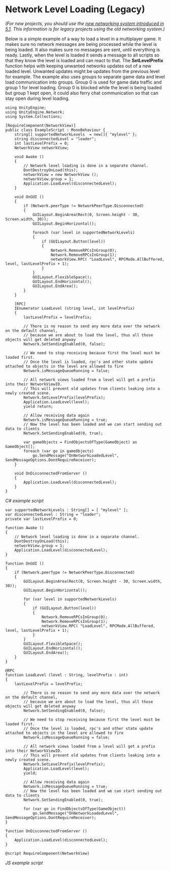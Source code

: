 Network Level Loading (Legacy)
============================

*(For new projects, you should use the [new networking system introduced in 5.1](UNet.html). This information is for legacy projects using the old networking system.)*

Below is a simple example of a way to load a level in a multiplayer game. It makes sure no network messages are being processed while the level is being loaded. It also makes sure no messages are sent, until everything is ready. Lastly, when the level is loaded it sends a message to all scripts so that they know the level is loaded and can react to that. The __SetLevelPrefix__ function helps with keeping unwanted networks updates out of a new loaded level. Unwanted updates might be updates from the previous level for example. The example also uses groups to separate game data and level load communication into groups. Group 0 is used for game data traffic and group 1 for level loading. Group 0 is blocked while the level is being loaded but group 1 kept open, it could also ferry chat communication so that can stay open during level loading.

````
using UnityEngine;
using UnityEngine.Network;
using System.Collections;

[RequireComponent(NetworkView)]
public class ExampleScript : MonoBehaviour {
	string[] supportedNetworkLevels  = new[]{ "mylevel" };
	string disconnectedLevel = "loader";
	int lastLevelPrefix = 0;
	NetworkView networkView;	

	void Awake ()
	{
		// Network level loading is done in a separate channel.
		DontDestroyOnLoad(this);
		networkView = new NetworkView ();
		networkView.group = 1;
		Application.LoadLevel(disconnectedLevel);
	}
	
	void OnGUI ()
	{
		if (Network.peerType != NetworkPeerType.Disconnected)
		{
			GUILayout.BeginArea(Rect(0, Screen.height - 30, Screen.width, 30));
			GUILayout.BeginHorizontal();
			
			foreach (var level in supportedNetworkLevels)
			{
				if (GUILayout.Button(level))
				{
					Network.RemoveRPCsInGroup(0);
					Network.RemoveRPCsInGroup(1);
					networkView.RPC( "LoadLevel", RPCMode.AllBuffered, level, lastLevelPrefix + 1);
				}
			}
			GUILayout.FlexibleSpace();
			GUILayout.EndHorizontal();
			GUILayout.EndArea();
		}
	}
	
	[RPC]
	IEnumerator LoadLevel (string level, int levelPrefix)
	{
		lastLevelPrefix = levelPrefix;
		
		// There is no reason to send any more data over the network on the default channel,
		// because we are about to load the level, thus all those objects will get deleted anyway
		Network.SetSendingEnabled(0, false);	
		
		// We need to stop receiving because first the level must be loaded first.
		// Once the level is loaded, rpc's and other state update attached to objects in the level are allowed to fire
		Network.isMessageQueueRunning = false;
		
		// All network views loaded from a level will get a prefix into their NetworkViewID.
		// This will prevent old updates from clients leaking into a newly created scene.
		Network.SetLevelPrefix(levelPrefix);
		Application.LoadLevel(level);
		yield return;

		// Allow receiving data again
		Network.isMessageQueueRunning = true;
		// Now the level has been loaded and we can start sending out data to clients
		Network.SetSendingEnabled(0, true);

		var gameObjects = FindObjectsOfType(GameObject) as GameObject[];
		foreach (var go in gameObjects)
			go.SendMessage("OnNetworkLoadedLevel", SendMessageOptions.DontRequireReceiver);	
	}
	
	void OnDisconnectedFromServer ()
	{
		Application.LoadLevel(disconnectedLevel);
	}
}
````
_C# example script_

````
var supportedNetworkLevels : String[] = [ "mylevel" ];
var disconnectedLevel : String = "loader";
private var lastLevelPrefix = 0;

function Awake ()
{
    // Network level loading is done in a separate channel.
    DontDestroyOnLoad(this);
    networkView.group = 1;
    Application.LoadLevel(disconnectedLevel);
}

function OnGUI ()
{
	if (Network.peerType != NetworkPeerType.Disconnected)
	{
		GUILayout.BeginArea(Rect(0, Screen.height - 30, Screen.width, 30));
		GUILayout.BeginHorizontal();
		
		for (var level in supportedNetworkLevels)
		{
			if (GUILayout.Button(level))
			{
				Network.RemoveRPCsInGroup(0);
				Network.RemoveRPCsInGroup(1);
				networkView.RPC( "LoadLevel", RPCMode.AllBuffered, level, lastLevelPrefix + 1);
			}
		}
		GUILayout.FlexibleSpace();
		GUILayout.EndHorizontal();
		GUILayout.EndArea();
	}
}

@RPC
function LoadLevel (level : String, levelPrefix : int)
{
	lastLevelPrefix = levelPrefix;

		// There is no reason to send any more data over the network on the default channel,
		// because we are about to load the level, thus all those objects will get deleted anyway
		Network.SetSendingEnabled(0, false);	

		// We need to stop receiving because first the level must be loaded first.
		// Once the level is loaded, rpc's and other state update attached to objects in the level are allowed to fire
		Network.isMessageQueueRunning = false;
		
		// All network views loaded from a level will get a prefix into their NetworkViewID.
		// This will prevent old updates from clients leaking into a newly created scene.
		Network.SetLevelPrefix(levelPrefix);
		Application.LoadLevel(level);
		yield;

		// Allow receiving data again
		Network.isMessageQueueRunning = true;
		// Now the level has been loaded and we can start sending out data to clients
		Network.SetSendingEnabled(0, true);

		for (var go in FindObjectsOfType(GameObject))
			go.SendMessage("OnNetworkLoadedLevel", SendMessageOptions.DontRequireReceiver);	
}

function OnDisconnectedFromServer ()
{
	Application.LoadLevel(disconnectedLevel);
}

@script RequireComponent(NetworkView)
````
_JS example script_
